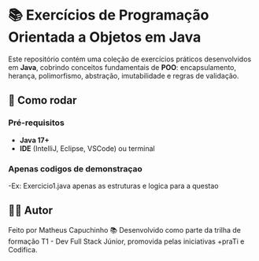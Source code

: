 # 📚 Exercícios de Programação Orientada a Objetos em Java  

Este repositório contém uma coleção de exercícios práticos desenvolvidos em **Java**, cobrindo conceitos fundamentais de **POO**: encapsulamento, herança, polimorfismo, abstração, imutabilidade e regras de validação.  

## 🚀 Como rodar  

### Pré-requisitos  
- **Java 17+**  
- **IDE** (IntelliJ, Eclipse, VSCode) ou terminal


### Apenas codigos de demonstraçao 
-Ex: Exercicio1.java apenas as estruturas e logica para a questao

## 👨‍💻 Autor

Feito por Matheus Capuchinho
📚 Desenvolvido como parte da trilha de formação T1 - Dev Full Stack Júnior, promovida pelas iniciativas +praTi e Codifica.
